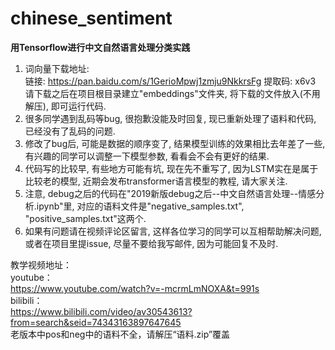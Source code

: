 # chinese_sentiment
**用Tensorflow进行中文自然语言处理分类实践**   
1. 词向量下载地址:   
链接: https://pan.baidu.com/s/1GerioMpwj1zmju9NkkrsFg 
提取码: x6v3
请下载之后在项目根目录建立"embeddings"文件夹, 将下载的文件放入(不用解压), 即可运行代码.   
2. 很多同学遇到乱码等bug, 很抱歉没能及时回复, 现已重新处理了语料和代码, 已经没有了乱码的问题.   
3. 修改了bug后, 可能是数据的顺序变了, 结果模型训练的效果相比去年差了一些, 有兴趣的同学可以调整一下模型参数, 看看会不会有更好的结果.   
4. 代码写的比较早, 有些地方可能有坑, 现在先不重写了, 因为LSTM实在是属于比较老的模型, 近期会发布transformer语言模型的教程, 请大家关注. 
5. 注意, debug之后的代码在"2019新版debug之后--中文自然语言处理--情感分析.ipynb"里, 对应的语料文件是"negative_samples.txt", "positive_samples.txt"这两个.   
6. 如果有问题请在视频评论区留言, 这样各位学习的同学可以互相帮助解决问题, 或者在项目里提issue, 尽量不要给我写邮件, 因为可能回复不及时.   

教学视频地址：  
youtube：  
https://www.youtube.com/watch?v=-mcrmLmNOXA&t=991s  
bilibili：  
https://www.bilibili.com/video/av30543613?from=search&seid=74343163897647645  
老版本中pos和neg中的语料不全，请解压“语料.zip”覆盖

